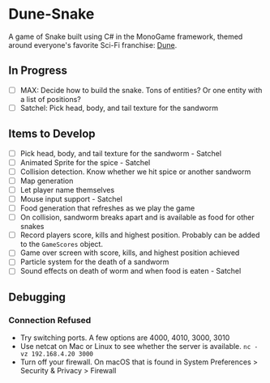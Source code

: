 # Dune-Snake

<!-- TODO ![Gameplay Image](./gameplay.png) -->

A game of Snake built using C# in the MonoGame framework, themed around everyone's favorite Sci-Fi franchise: [Dune](https://www.sfgate.com/sf-culture/article/dune-part-two-review-18678628.php).

<!-- ## Project Description -->

<!-- TODO -->
<!-- Screenshots: -->

## In Progress

- [ ] MAX: Decide how to build the snake. Tons of entities? Or one entity with a list of positions?
- [ ] Satchel: Pick head, body, and tail texture for the sandworm

## Items to Develop

- [ ] Pick head, body, and tail texture for the sandworm - Satchel 
- [ ] Animated Sprite for the spice - Satchel 
- [ ] Collision detection. Know whether we hit spice or another sandworm
- [ ] Map generation
- [ ] Let player name themselves
- [ ] Mouse input support - Satchel 
- [ ] Food generation that refreshes as we play the game
- [ ] On collision, sandworm breaks apart and is available as food for other snakes
- [ ] Record players score, kills and highest position. Probably can be added to the `GameScores` object.
- [ ] Game over screen with score, kills, and highest position achieved
- [ ] Particle system for the death of a sandworm
- [ ] Sound effects on death of worm and when food is eaten - Satchel 

## Debugging

### Connection Refused

- Try switching ports. A few options are 4000, 4010, 3000, 3010
- Use netcat on Mac or Linux to see whether the server is available.
  `nc -vz 192.168.4.20 3000`
- Turn off your firewall. On macOS that is found in System Preferences > Security & Privacy > Firewall
